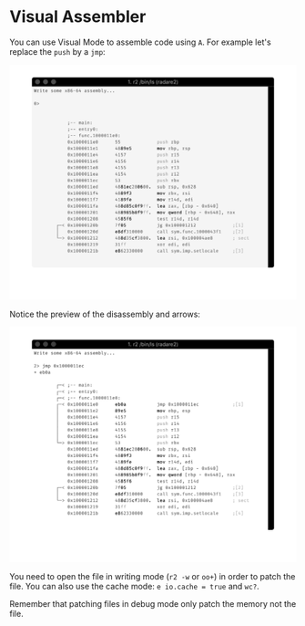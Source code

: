 # Visual Assembler

You can use Visual Mode to assemble code using `A`.
For example let's replace the `push` by a `jmp`:

![Before](before.png)

Notice the preview of the disassembly and arrows:

![After](after.png)

You need to open the file in writing mode (`r2 -w` or `oo+`) in order to patch the file.
You can also use the cache mode: `e io.cache = true` and `wc?`.

Remember that patching files in debug mode only patch the memory not the file.
